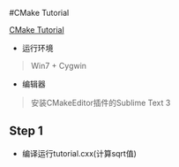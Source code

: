 #CMake Tutorial

[CMake Tutorial](https://cmake.org/cmake-tutorial/)

* 运行环境  
> Win7 + Cygwin

* 编辑器
> 安装CMakeEditor插件的Sublime Text 3


## Step 1
* 编译运行tutorial.cxx(计算sqrt值)

